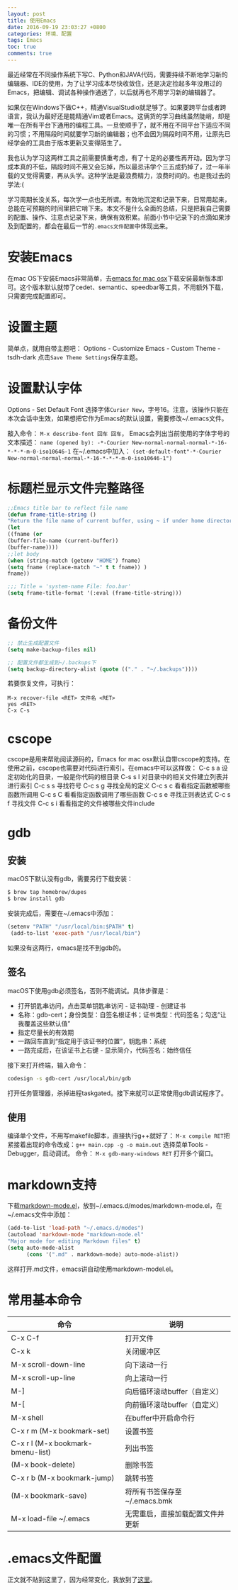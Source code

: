 ```yaml
---
layout: post
title: 使用Emacs
date: 2016-09-19 23:03:27 +0800
categories: 环境、配置
tags: Emacs
toc: true
comments: true
---
```

最近经常在不同操作系统下写C、Python和JAVA代码，需要持续不断地学习新的编辑器、IDE的使用，为了让学习成本尽快收敛住，还是决定捡起多年没用过的Emacs，把编辑、调试各种操作通透了，以后就再也不用学习新的编辑器了。

如果仅在Windows下做C++，精通VisualStudio就足够了。如果要跨平台或者跨语言，我认为最好还是能精通Vim或者Emacs。这俩货的学习曲线虽然陡峭，却是唯一在所有平台下通用的编程工具。一旦使顺手了，就不用在不同平台下适应不同的习惯；不用隔段时间就要学习新的编辑器；也不会因为隔段时间不用，让原先已经学会的工具由于版本更新又变得陌生了。

<!-- more -->

我也认为学习这两样工具之前需要慎重考虑，有了十足的必要性再开动。因为学习成本真的不低，隔段时间不用又会忘掉，所以最忌讳学个三五成扔掉了，过一年半载的又觉得需要，再从头学。这种学法是最浪费精力，浪费时间的。也是我过去的学法:(

学习周期长没关系，每次学一点也无所谓。有效地沉淀和记录下来，日常用起来，总能在可预期的时间里把它啃下来。本文不是什么全面的总结，只是把我自己需要的配置、操作、注意点记录下来，确保有效积累。前面小节中记录下的点滴如果涉及到配置的，都会在最后一节的`.emacs文件配置`中体现出来。

# 安装Emacs
在mac OS下安装Emacs非常简单，去[emacs for mac osx](https://emacsformacosx.com/)下载安装最新版本即可。这个版本默认就带了cedet、semantic、speedbar等工具，不用额外下载，只需要完成配置即可。

# 设置主题
简单点，就用自带主题吧：
Options - Customize Emacs - Custom Theme - tsdh-dark
点击`Save Theme Settings`保存主题。

# 设置默认字体
Options - Set Default Font
选择字体`Curier New`，字号16。注意，该操作只能在本次会话中生效，如果想把它作为Emacs的默认设置，需要修改~/.emacs文件。

敲入命令：
`M-x describe-font 回车 回车`，
Emacs会列出当前使用的字体字号的文本描述：
`name (opened by): -*-Courier New-normal-normal-normal-*-16-*-*-*-m-0-iso10646-1`
在~/.emacs中加入：
`(set-default-font"-*-Courier New-normal-normal-normal-*-16-*-*-*-m-0-iso10646-1")`

# 标题栏显示文件完整路径
``` lisp
;;Emacs title bar to reflect file name
(defun frame-title-string ()
"Return the file name of current buffer, using ~ if under home directory"
(let 
((fname (or 
(buffer-file-name (current-buffer))
(buffer-name))))
;;let body
(when (string-match (getenv "HOME") fname)
(setq fname (replace-match "~" t t fname)) )
fname))

;;; Title = 'system-name File: foo.bar'
(setq frame-title-format '(:eval (frame-title-string)))
```

# 备份文件
``` lisp
;; 禁止生成配置文件
(setq make-backup-files nil)

;; 配置文件都生成到~/.backups下
(setq backup-directory-alist (quote (("." . "~/.backups"))))
```
若要恢复文件，可执行：
```
M-x recover-file <RET> 文件名 <RET>
yes <RET>
C-x C-s
```
# cscope
cscope是用来帮助阅读源码的，Emacs for mac osx默认自带cscope的支持。在使用之前，cscope也需要对代码进行索引。在emacs中可以这样做：
C-c s a 设定初始化的目录，一般是你代码的根目录
C-s s I 对目录中的相关文件建立列表并进行索引
C-c s s 寻找符号
C-c s g 寻找全局的定义
C-c s c 看看指定函数被哪些函数所调用
C-c s C 看看指定函数调用了哪些函数
C-c s e 寻找正则表达式
C-c s f 寻找文件
C-c s i 看看指定的文件被哪些文件include

# gdb
## 安装
macOS下默认没有gdb，需要另行下载安装：
``` bash
$ brew tap homebrew/dupes
$ brew install gdb
```
安装完成后，需要在~/.emacs中添加：
``` lisp
(setenv "PATH" "/usr/local/bin:$PATH" t)
 (add-to-list 'exec-path "/usr/local/bin")
```
如果没有这两行，emacs是找不到gdb的。
## 签名
macOS下使用gdb必须签名，否则不能调试。具体步骤是：
* 打开钥匙串访问，点击菜单钥匙串访问 - 证书助理 - 创建证书
* 名称：gdb-cert；身份类型：自签名根证书；证书类型：代码签名；勾选“让我覆盖这些默认值”
* 指定尽量长的有效期
* 一路回车直到“指定用于该证书的位置”，钥匙串：系统
* 一路完成后，在该证书上右键 - 显示简介，代码签名：始终信任

接下来打开终端，输入命令：
```bash
codesign -s gdb-cert /usr/local/bin/gdb
```
打开任务管理器，杀掉进程taskgated。接下来就可以正常使用gdb调试程序了。

## 使用
编译单个文件，不用写makefile脚本，直接执行g++就好了：
`M-x compile RET`把紧接着出现的命令改成：`g++ main.cpp -g -o main.out`
选择菜单Tools - Debugger，启动调试。
命令：
`M-x gdb-many-windows RET`
打开多个窗口。

# markdown支持
下载[markdown-mode.el](!http://jblevins.org/projects/markdown-mode/markdown-mode.el)，放到~/.emacs.d/modes/markdown-mode.el，在~/.emacs文件中添加：
``` lisp
(add-to-list 'load-path "~/.emacs.d/modes")  
(autoload 'markdown-mode "markdown-mode.el"  
"Major mode for editing Markdown files" t)  
(setq auto-mode-alist  
      (cons '(".md" . markdown-mode) auto-mode-alist))
```
这样打开.md文件，emacs讲自动使用markdown-model.el。

# 常用基本命令

命令|说明
---|----
C-x C-f|打开文件
C-x k|关闭缓冲区
M-x scroll-down-line|向下滚动一行
M-x scroll-up-line|向上滚动一行
M-]|向后循环滚动buffer（自定义）
M-[|向前循环滚动buffer（自定义）
M-x shell|在buffer中开启命令行
C-x r m (M-x bookmark-set)|设置书签
C-x r l (M-x bookmark-bmenu-list)|列出书签
(M-x book-delete)|删除书签
C-x r b (M-x bookmark-jump)|跳转书签
(M-x bookmark-save)|将所有书签保存至~/.emacs.bmk
M-x load-file ~/.emacs|无需重启，直接加载配置文件并更新


# .emacs文件配置
正文就不贴到这里了，因为经常变化，我放到了[这里](https://github.com/palanceli/blog/blob/master/source/_posts/2016/_0919Emacs/dotemacs)。



